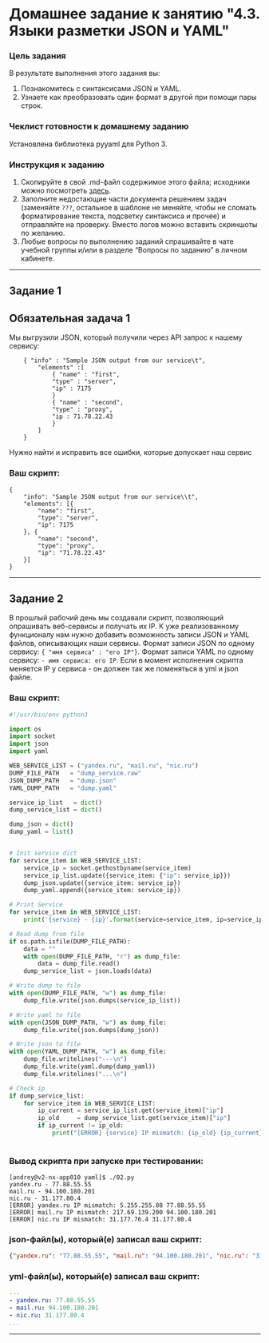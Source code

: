 # Домашнее задание к занятию "4.3. Языки разметки JSON и YAML"

### Цель задания

В результате выполнения этого задания вы:

1. Познакомитесь с синтаксисами JSON и YAML.
2. Узнаете как преобразовать один формат в другой при помощи пары строк.

### Чеклист готовности к домашнему заданию

Установлена библиотека pyyaml для Python 3.

### Инструкция к заданию 

1. Скопируйте в свой .md-файл содержимое этого файла; исходники можно посмотреть [здесь](https://raw.githubusercontent.com/netology-code/sysadm-homeworks/devsys-24/04-script-03-yaml/README.md).
2. Заполните недостающие части документа решением задач (заменяйте `???`, остальное в шаблоне не меняйте, чтобы не сломать форматирование текста, подсветку синтаксиса и прочее) и отправляйте на проверку. Вместо логов можно вставить скриншоты по желанию.
3. Любые вопросы по выполнению заданий спрашивайте в чате учебной группы и/или в разделе “Вопросы по заданию” в личном кабинете.


------

## Задание 1

## Обязательная задача 1
Мы выгрузили JSON, который получили через API запрос к нашему сервису:

```
    { "info" : "Sample JSON output from our service\t",
        "elements" :[
            { "name" : "first",
            "type" : "server",
            "ip" : 7175 
            }
            { "name" : "second",
            "type" : "proxy",
            "ip : 71.78.22.43
            }
        ]
    }
```
  Нужно найти и исправить все ошибки, которые допускает наш сервис

### Ваш скрипт:
```
{
	"info": "Sample JSON output from our service\\t",
	"elements": [{
		"name": "first",
		"type": "server",
		"ip": 7175
	}, {
		"name": "second",
		"type": "proxy",
		"ip": "71.78.22.43"
	}]
}
```

---

## Задание 2

В прошлый рабочий день мы создавали скрипт, позволяющий опрашивать веб-сервисы и получать их IP. К уже реализованному функционалу нам нужно добавить возможность записи JSON и YAML файлов, описывающих наши сервисы. Формат записи JSON по одному сервису: `{ "имя сервиса" : "его IP"}`. Формат записи YAML по одному сервису: `- имя сервиса: его IP`. Если в момент исполнения скрипта меняется IP у сервиса - он должен так же поменяться в yml и json файле.

### Ваш скрипт:
```python
#!/usr/bin/env python3

import os
import socket
import json
import yaml

WEB_SERVICE_LIST = ("yandex.ru", "mail.ru", "nic.ru")
DUMP_FILE_PATH   = "dump_service.raw"
JSON_DUMP_PATH   = "dump.json"
YAML_DUMP_PATH   = "dump.yaml"

service_ip_list   = dict()
dump_service_list = dict()

dump_json = dict()
dump_yaml = list()


# Init service dict
for service_item in WEB_SERVICE_LIST:
    service_ip = socket.gethostbyname(service_item)
    service_ip_list.update({service_item: {"ip": service_ip}})
    dump_json.update({service_item: service_ip})
    dump_yaml.append({service_item: service_ip})

# Print Service
for service_item in WEB_SERVICE_LIST:
    print('{service} - {ip}'.format(service=service_item, ip=service_ip_list.get(service_item)["ip"]))

# Read dump from file 
if os.path.isfile(DUMP_FILE_PATH):
    data = ""
    with open(DUMP_FILE_PATH, "r") as dump_file:
        data = dump_file.read()
    dump_service_list = json.loads(data)

# Write dump to file 
with open(DUMP_FILE_PATH, "w") as dump_file:
    dump_file.write(json.dumps(service_ip_list))

# Write yaml to file
with open(JSON_DUMP_PATH, "w") as dump_file:
    dump_file.write(json.dumps(dump_json))

# Write json to file
with open(YAML_DUMP_PATH, "w") as dump_file:
    dump_file.writelines("---\n")
    dump_file.write(yaml.dump(dump_yaml))
    dump_file.writelines("...\n")

# Check ip
if dump_service_list:
    for service_item in WEB_SERVICE_LIST:
        ip_current = service_ip_list.get(service_item)["ip"]
        ip_old     = dump_service_list.get(service_item)["ip"]
        if ip_current != ip_old:
            print("[ERROR] {service} IP mismatch: {ip_old} {ip_current}".format(service=service_item,
                                                                                ip_current=ip_current, ip_old=ip_old))
```

### Вывод скрипта при запуске при тестировании:
```
[andrey@v2-nx-app010 yaml]$ ./02.py 
yandex.ru - 77.88.55.55
mail.ru - 94.100.180.201
nic.ru - 31.177.80.4
[ERROR] yandex.ru IP mismatch: 5.255.255.88 77.88.55.55
[ERROR] mail.ru IP mismatch: 217.69.139.200 94.100.180.201
[ERROR] nic.ru IP mismatch: 31.177.76.4 31.177.80.4
```

### json-файл(ы), который(е) записал ваш скрипт:
```json
{"yandex.ru": "77.88.55.55", "mail.ru": "94.100.180.201", "nic.ru": "31.177.80.4"}
```

### yml-файл(ы), который(е) записал ваш скрипт:
```yaml
---
- yandex.ru: 77.88.55.55
- mail.ru: 94.100.180.201
- nic.ru: 31.177.80.4
...

```

---
